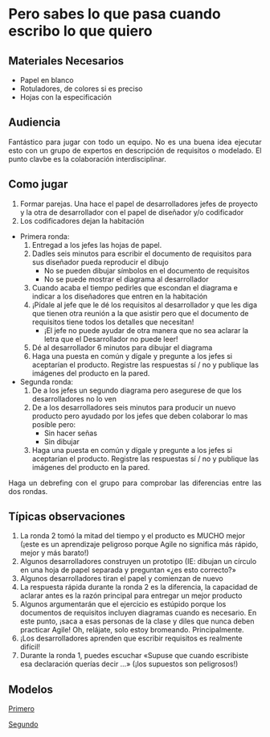 <style type="text/css">
p { text-align: justify;}
 </style>
 
# Pero sabes lo que pasa cuando escribo lo que quiero

## Materiales Necesarios

- Papel en blanco
- Rotuladores, de colores si es preciso
- Hojas con la especificación

## Audiencia

Fantástico para jugar con todo un equipo. No es una buena idea ejecutar esto con un grupo de expertos en descripción de requisitos o modelado. El punto clavbe es la colaboración interdisciplinar.

## Como jugar

1. Formar parejas. Una hace el papel de desarrolladores jefes de proyecto y la otra de desarrollador con el papel de diseñador y/o codificador
2. Los codificadores dejan la habitación

- Primera ronda:
     1. Entregad a los jefes las hojas de papel.
     2. Dadles seis minutos para escribir el documento de requisitos para sus diseñador pueda reproducir el dibujo
        - No se pueden dibujar símbolos en el documento de requisitos
        - No se puede mostrar el diagrama al desarrollador
     3. Cuando acaba el tiempo pedirles que escondan el diagrama e indicar a los diseñadores que entren en la habitación
     4. ¡Pídale al jefe que le dé los requisitos al desarrollador y que les diga que tienen otra reunión a la que asistir pero que el documento de requisitos tiene todos los detalles que necesitan!
        - ¡El jefe no puede ayudar de otra manera que no sea aclarar la letra que el Desarrollador no puede leer!
     5. Dé al desarrollador 6 minutos para dibujar el diagrama
     6. Haga una puesta en común y dígale y pregunte a los jefes si aceptarían el producto. Registre las respuestas sí / no y publique las imágenes del producto en la pared.
- Segunda ronda:
    1. De a los jefes un segundo diagrama pero asegurese de que los desarrolladores no lo ven
    2. De a los desarrolladores seis minutos para producir un nuevo producto pero ayudado por los jefes que deben colaborar lo mas posible pero:
        - Sin hacer señas
        - Sin dibujar
    3. Haga una puesta en común y dígale y pregunte a los jefes si aceptarían el producto. Registre las respuestas sí / no y publique las imágenes del producto en la pared.

Haga un debrefing con el grupo para comprobar las diferencias entre las dos rondas.

## Típicas observaciones

1. La ronda 2 tomó la mitad del tiempo y el producto es MUCHO mejor (¡este es un aprendizaje peligroso porque Agile no significa más rápido, mejor y más barato!)
2. Algunos desarrolladores construyen un prototipo (IE: dibujan un círculo en una hoja de papel separada y preguntan «¿es esto correcto?»
3. Algunos desarrolladores tiran el papel y comienzan de nuevo
4. La respuesta rápida durante la ronda 2 es la diferencia, la capacidad de aclarar antes es la razón principal para entregar un mejor producto
5. Algunos argumentarán que el ejercicio es estúpido porque los documentos de requisitos incluyen diagramas cuando es necesario. En este punto, ¡saca a esas personas de la clase y diles que nunca deben practicar Agile! Oh, relájate, solo estoy bromeando. Principalmente.
6. ¡Los desarrolladores aprenden que escribir requisitos es realmente difícil!
7. Durante la ronda 1, puedes escuchar «Supuse que cuando escribiste esa declaración querías decir …» (¡los supuestos son peligrosos!)

## Modelos

[Primero](1.jpg)

[Segundo](2.jpg)
